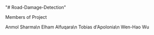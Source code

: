 "# Road-Damage-Detection" 

Members of Project

Anmol Sharma\n
Elham Alfuqara\n
Tobias d'Apolonia\n
Wen-Hao Wu

